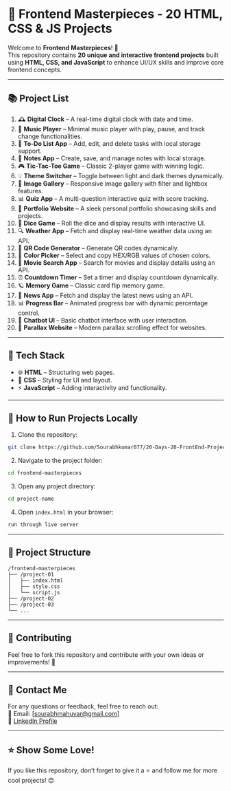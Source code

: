 # 🎨 Frontend Masterpieces - 20 HTML, CSS & JS Projects

Welcome to **Frontend Masterpieces**! 🚀  
This repository contains **20 unique and interactive frontend projects** built using **HTML, CSS, and JavaScript** to enhance UI/UX skills and improve core frontend concepts.  

---

## 📚 **Project List**

1. 🕰️ **Digital Clock** – A real-time digital clock with date and time.  
2. 🎵 **Music Player** – Minimal music player with play, pause, and track change functionalities.  
3. 📅 **To-Do List App** – Add, edit, and delete tasks with local storage support.  
4. 📝 **Notes App** – Create, save, and manage notes with local storage.  
5. 🎮 **Tic-Tac-Toe Game** – Classic 2-player game with winning logic.  
6. 💡 **Theme Switcher** – Toggle between light and dark themes dynamically.  
7. 📸 **Image Gallery** – Responsive image gallery with filter and lightbox features.  
8. 📊 **Quiz App** – A multi-question interactive quiz with score tracking.  
9. 🌭 **Portfolio Website** – A sleek personal portfolio showcasing skills and projects.  
10. 🎲 **Dice Game** – Roll the dice and display results with interactive UI.  
11. 🔍 **Weather App** – Fetch and display real-time weather data using an API.  
12. 📄 **QR Code Generator** – Generate QR codes dynamically.  
13. 🎨 **Color Picker** – Select and copy HEX/RGB values of chosen colors.  
14. 🎥 **Movie Search App** – Search for movies and display details using an API.  
15. ⏰ **Countdown Timer** – Set a timer and display countdown dynamically.  
16. 🪐 **Memory Game** – Classic card flip memory game.  
17. 📰 **News App** – Fetch and display the latest news using an API.  
18. 📊 **Progress Bar** – Animated progress bar with dynamic percentage control.  
19. 💬 **Chatbot UI** – Basic chatbot interface with user interaction.  
20. 🌌 **Parallax Website** – Modern parallax scrolling effect for websites.  

---

## 🚀 **Tech Stack**

- 🌐 **HTML** – Structuring web pages.  
- 🎨 **CSS** – Styling for UI and layout.  
- ⚡ **JavaScript** – Adding interactivity and functionality.  

---

## 🧬 **How to Run Projects Locally**

1. Clone the repository:
```bash
git clone https://github.com/Sourabhkumar077/20-Days-20-FrontEnd-Project-Challnege.git
```

2. Navigate to the project folder:
```bash
cd frontend-masterpieces
```

3. Open any project directory:
```bash
cd project-name
```

4. Open `index.html` in your browser:
```bash
run through live server
```

---

## 🐉 **Project Structure**
```
/frontend-masterpieces
├── /project-01
│   ├── index.html
│   ├── style.css
│   └── script.js
├── /project-02
├── /project-03
└── ...
```

---

## 🌟 **Contributing**
Feel free to fork this repository and contribute with your own ideas or improvements! 🎉

---

## 💎 **Contact Me**
For any questions or feedback, feel free to reach out:  
📩 Email: [sourabhmahuvar@gmail.com]  
🔗 [LinkedIn Profile](https://www.linkedin.com/in/sourabh-kumar-mahuvar-b62404253/)  

---

## ⭐ **Show Some Love!**
If you like this repository, don’t forget to give it a ⭐ and follow me for more cool projects! 😊

